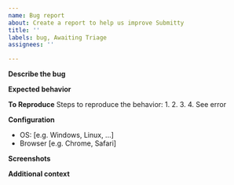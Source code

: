 ```yaml
---
name: Bug report
about: Create a report to help us improve Submitty
title: ''
labels: bug, Awaiting Triage
assignees: ''

---
```


**Describe the bug**
<!-- A clear and concise description of what the bug is. -->

**Expected behavior**
<!-- A clear and concise description of what you expected to happen. -->

**To Reproduce**
Steps to reproduce the behavior:
1. 
2. 
3. 
4. See error

**Configuration**
 - OS: [e.g. Windows, Linux, ...]
 - Browser [e.g. Chrome, Safari]

**Screenshots**
<!-- If applicable, add screenshots to help explain your problem. -->

**Additional context**
<!-- Add any other context about the problem here. -->

